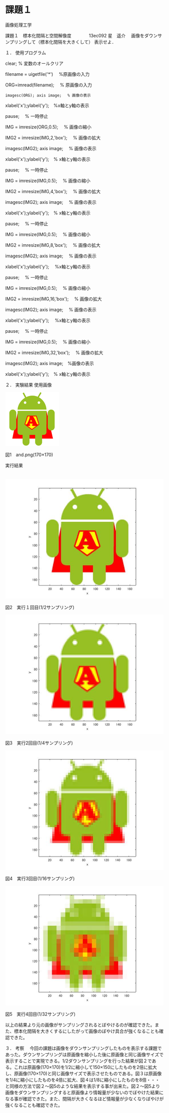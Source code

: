 # 課題１
画像処理工学

課題１　標本化間隔と空間解像度　　　　13ec092 星　遥介
　画像をダウンサンプリングして（標本化間隔を大きくして） 表示せよ．

１．	使用プログラム

clear; % 変数のオールクリア 
 
 filename = uigetfile('*') 　%原画像の入力
 
 ORG=imread(filename); 　% 原画像の入力 
 
	imagesc(ORG); axis image;　 % 画像の表示
	
xlabel('x');ylabel('y');　%x軸とy軸の表示

pause; 　% 一時停止 
 
  IMG = imresize(ORG,0.5);　 % 画像の縮小 
  
 IMG2 = imresize(IMG,2,'box');　 % 画像の拡大 
 
 imagesc(IMG2); axis image; 　% 画像の表示 
 
xlabel('x');ylabel('y');　% x軸とy軸の表示

 pause; 　% 一時停止 
 
 
 IMG = imresize(IMG,0.5);　 % 画像の縮小 
 
 IMG2 = imresize(IMG,4,'box');　 % 画像の拡大 
 
 imagesc(IMG2); axis image;　 % 画像の表示 
 
 xlabel('x');ylabel('y');　% x軸とy軸の表示
 
 pause;　 % 一時停止 
 
 
 IMG = imresize(IMG,0.5);　 % 画像の縮小 
 
 IMG2 = imresize(IMG,8,'box');　 % 画像の拡大
 
 imagesc(IMG2); axis image; 　% 画像の表示 
 
 xlabel('x');ylabel('y');　 %x軸とy軸の表示
 
 pause;　 % 一時停止  
 

IMG = imresize(IMG,0.5); 　% 画像の縮小 

IMG2 = imresize(IMG,16,'box');　 % 画像の拡大 

imagesc(IMG2); axis image; 　% 画像の表示 

xlabel('x');ylabel('y');　 %x軸とy軸の表示

pause;　 % 一時停止 
 
 

IMG = imresize(IMG,0.5);　 % 画像の縮小 

IMG2 = imresize(IMG,32,'box');　 % 画像の拡大 

imagesc(IMG2); axis image;　%画像の表示

xlabel('x');ylabel('y');　% x軸とy軸の表示


２．	実験結果
使用画像
 
![図1　and.png(170×170)](https://github.com/enazii0312/image/blob/master/and.png)

 図1　and.png(170×170)

実行結果
 
　![図2　実行１回目(1/2サンプリング)](https://github.com/enazii0312/image/blob/master/and1-1.jpg)
 
 図2　実行１回目(1/2サンプリング)
 
![図3　実行2回目(1/4サンプリング)](https://github.com/enazii0312/image/blob/master/and1-2.jpg)

図3　実行2回目(1/4サンプリング)

 
![図4　実行3回目(1/16サンプリング)](https://github.com/enazii0312/image/blob/master/and1-3.jpg)

図4　実行3回目(1/16サンプリング)
 
![図5　実行4回目(1/32サンプリング)](https://github.com/enazii0312/image/blob/master/and1-4.jpg)

図5　実行4回目(1/32サンプリング)

以上の結果より元の画像がサンプリングされるとぼやけるのが確認できた。また、標本化間隔を大きくするにしたがって画像のぼやけ具合が強くなることも確認できた。

３．	考察
　今回の課題は画像をダウンサンプリングしたものを表示する課題であった。ダウンサンプリングは原画像を縮小した後に原画像と同じ画像サイズで表示することで実現できる。1/2ダウンサンプリングを行った結果が図２である。これは原画像(170×170)を1/2に縮小して150×150にしたものを2倍に拡大し、原画像(170×170)と同じ画像サイズで表示させたものである。図３は原画像を1/4に縮小にしたものを4倍に拡大、図４は1/8に縮小にしたものを8倍・・・と同様の方法で図２～図5のような結果を表示する事が出来た。図２～図5より画像をダウンサンプリングすると原画像より情報量が少ないのでぼやけた結果になる事が確認できた。また、間隔が大きくなるほど情報量が少なくなりぼやけが強くなることも確認できた。

